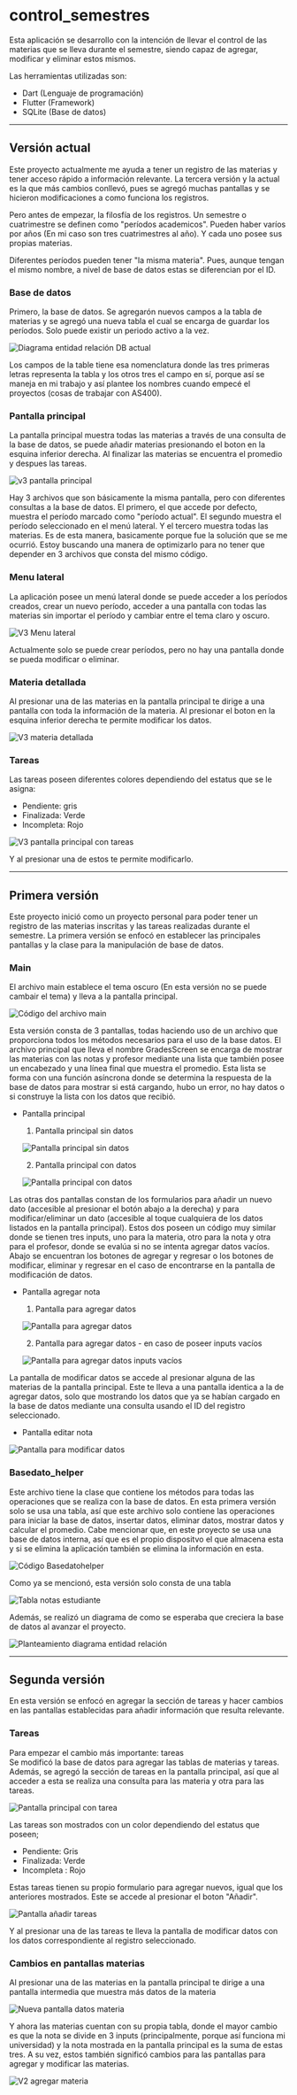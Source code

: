 # control_semestres

Esta aplicación se desarrollo con la intención de llevar el control de las materias que se lleva durante el semestre, siendo capaz de agregar, modificar y eliminar estos mismos.

Las herramientas utilizadas son:
- Dart (Lenguaje de programación)
- Flutter (Framework)
- SQLite (Base de datos)

---

## Versión actual
Este proyecto actualmente me ayuda a tener un registro de las materias y tener acceso rápido a información relevante.
La tercera versión y la actual es la que más cambios conllevó, pues se agregó muchas pantallas y se hicieron modificaciones a como funciona los registros.

Pero antes de empezar, la filosfía de los registros.
Un semestre o cuatrimestre se definen como "períodos academicos". Pueden haber varíos por años (En mi caso son tres cuatrimestres al año). Y cada uno posee sus propias materias.

Diferentes períodos pueden tener "la misma materia". Pues, aunque tengan el mismo nombre, a nivel de base de datos estas se diferencian por el ID.

### Base de datos
Primero, la base de datos.
Se agregarón nuevos campos a la tabla de materias y se agregó una nueva tabla el cual se encarga de guardar los períodos. Solo puede existir un periodo activo a la vez.

![Diagrama entidad relación DB actual](./doc-media/V3-DB-Entidad-Relacion.jpeg)

Los campos de la table tiene esa nomenclatura donde las tres primeras letras representa la tabla y los otros tres el campo en sí, porque así se maneja en mi trabajo y así plantee los nombres cuando empecé el proyectos (cosas de trabajar con AS400).

### Pantalla principal
La pantalla principal muestra todas las materias a través de una consulta de la base de datos, se puede añadir materias presionando el boton en la esquina inferior derecha. Al finalizar las materias se encuentra el promedio y despues las tareas.

![v3 pantalla principal](./doc-media/V3-pantalla-principal.jpg)

Hay 3 archivos que son básicamente la misma pantalla, pero con diferentes consultas a la base de datos. El primero, el que accede por defecto, muestra el período marcado como "período actual". El segundo muestra el período seleccionado en el menú lateral. Y el tercero muestra todas las materias.
Es de esta manera, basicamente porque fue la solución que se me ocurrió. Estoy buscando una manera de optimizarlo para no tener que depender en 3 archivos que consta del mismo código.

### Menu lateral
La aplicación posee un menú lateral donde se puede acceder a los períodos creados, crear un nuevo período, acceder a una pantalla con todas las materias sin importar el período y cambiar entre el tema claro y oscuro.

![V3 Menu lateral](./doc-media/V3-sidebar.jpg)

Actualmente solo se puede crear períodos, pero no hay una pantalla donde se pueda modificar o eliminar.

### Materia detallada
Al presionar una de las materias en la pantalla principal te dirige a una pantalla con toda la información de la materia. Al presionar el boton en la esquina inferior derecha te permite modificar los datos.

![V3 materia detallada](./doc-media/V3-detalle-materia.jpg)

### Tareas
Las tareas poseen diferentes colores dependiendo del estatus que se le asigna:
- Pendiente: gris
- Finalizada: Verde
- Incompleta: Rojo

![V3 pantalla principal con tareas](./doc-media/V3-tareas.jpg)

Y al presionar una de estos te permite modificarlo.

---

## Primera versión
Este proyecto inició como un proyecto personal para poder tener un registro de las materias inscritas y las tareas realizadas durante el semestre. La primera versión se enfocó en establecer las principales pantallas y la clase para la manipulación de base de datos.

### Main

El archivo main establece el tema oscuro (En esta versión no se puede cambair el tema) y lleva a la pantalla principal.

![Código del archivo main](./doc-media/V1-main.png)

Esta versión consta de 3 pantallas, todas haciendo uso de un archivo que proporciona todos los métodos necesarios para el uso de la base datos. El archivo principal que lleva el nombre GradesScreen se encarga de mostrar las materias con las notas y profesor mediante una lista que también posee un encabezado y una línea final que muestra el promedio. Esta lista se forma con una función asíncrona donde se determina la respuesta de la base de datos para mostrar si está cargando, hubo un error, no hay datos o si construye la lista con los datos que recibió.

- Pantalla principal

  1. Pantalla principal sin datos


  ![Pantalla principal sin datos](./doc-media/V1-pantalla-principal.png)


  2. Pantalla principal con datos


  ![Pantalla principal con datos](./doc-media/V1-pantalla-principal-datos.png)


Las otras dos pantallas constan de los formularios para añadir un nuevo dato (accesible al presionar el botón abajo a la derecha) y para modificar/eliminar un dato (accesible al toque cualquiera de los datos listados en la pantalla principal). Estos dos poseen un código muy similar donde se tienen tres inputs, uno para la materia, otro para la nota y otra para el profesor, donde se evalúa si no se intenta agregar datos vacíos. Abajo se encuentran los botones de agregar y regresar o los botones de modificar, eliminar y regresar en el caso de encontrarse en la pantalla de modificación de datos.

- Pantalla agregar nota

    1. Pantalla para agregar datos


    ![Pantalla para agregar datos](./doc-media/V1-agregar-materia.png)


    2. Pantalla para agregar datos - en caso de poseer inputs vacíos


    ![Pantalla para agregar datos inputs vacíos](./doc-media/V1-agregar-materia-error.png)


La pantalla de modificar datos se accede al presionar alguna de las materias de la pantalla principal. Este te lleva a una pantalla identica a la de agregar datos, solo que mostrando los datos que ya se habían cargado en la base de datos mediante una consulta usando el ID del registro seleccionado.

- Pantalla editar nota


![Pantalla para modificar datos](./doc-media/V1-agregar-materia-dato.png)


### Basedato_helper
Este archivo tiene la clase que contiene los métodos para todas las operaciones que se realiza con la base de datos. En esta primera versión solo se usa una tabla, así que este archivo solo contiene las operaciones para iniciar la base de datos, insertar datos, eliminar datos, mostrar datos y calcular el promedio.
Cabe mencionar que, en este proyecto se usa una base de datos interna, así que es el propio dispositvo el que almacena esta y si se elimina la aplicación también se elimina la información en esta.

![Código Basedatohelper](./doc-media/V1-basedatohelper.png)

Como ya se mencionó, esta versión solo consta de una tabla

![Tabla notas estudiante](./doc-media/V1-DB.png)

Además, se realizó un diagrama de como se esperaba que creciera la base de datos al avanzar el proyecto.

![Planteamiento diagrama entidad relación](./doc-media/V1-ER-planteamiento.png)

---

## Segunda versión
En esta versión se enfocó en agregar la sección de tareas y hacer cambios en las pantallas establecidas para añadir información que resulta relevante.

### Tareas
Para empezar el cambio más importante: tareas\
Se modificó la base de datos para agregar las tablas de materias y tareas. Además, se agregó la sección de tareas en la pantalla principal, así que al acceder a esta se realiza una consulta para las materia y otra para las tareas.

![Pantalla principal con tarea](./doc-media/V2-pantalla-principal.jpg)

Las tareas son mostrados con un color dependiendo del estatus que poseen;
- Pendiente: Gris
- Finalizada: Verde
- Incompleta : Rojo

Estas tareas tienen su propio formulario para agregar nuevos, igual que los anteriores mostrados. Este se accede al presionar el boton "Añadir".

![Pantalla añadir tareas](./doc-media/V2-agregar-tarea.jpg)

Y al presionar una de las tareas te lleva la pantalla de modificar datos con los datos correspondiente al registro seleccionado.

### Cambios en pantallas materias
Al presionar una de las materias en la pantalla principal te dirige a una pantalla intermedia que muestra más datos de la materia

![Nueva pantalla datos materia](./doc-media/V2-materia-detalle.jpg)

Y ahora las materias cuentan con su propia tabla, donde el mayor cambio es que la nota se divide en 3 inputs (principalmente, porque así funciona mi universidad) y la nota mostrada en la pantalla principal es la suma de estas tres. A su vez, estos también significó cambios para las pantallas para agregar y modificar las materias.

![V2 agregar materia](./doc-media/V2-agregar-materia.jpg)